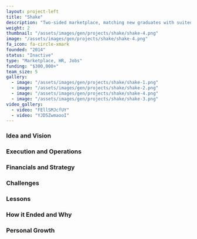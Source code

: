 ```yaml
---
layout: project-left
title: "Shake"
description: "Two-sided marketplace, matching new graduates with suited jobs"
weight: 2
thumbnail: "/assets/images/gen/projects/shake/shake-4.png"
image: "/assets/images/gen/projects/shake/shake-4.png"
fa_icon: fa-circle-xmark
founded: "2014"
status: "Inactive"
type: "Marketplace, HR, Jobs"
funding: "$300,000+"
team_size: 5
gallery:
  - image: "/assets/images/gen/projects/shake/shake-1.png"
  - image: "/assets/images/gen/projects/shake/shake-2.png"
  - image: "/assets/images/gen/projects/shake/shake-4.png"
  - image: "/assets/images/gen/projects/shake/shake-3.png"
video_gallery:
  - video: "FEllSMJcfUY"
  - video: "YJD5ZwmaooI"
---
```


### Idea and Vision

### Execution and Operations

### Financials and Strategy 

### Challenges

### Lessons

### How it Ended and Why

### Personal Growth

